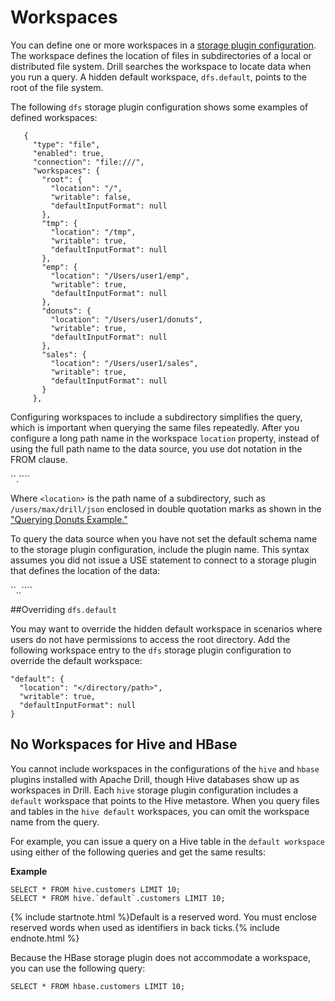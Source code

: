 # Workspaces
You can define one or more workspaces in a [storage plugin configuration]({{site.baseurl}}/docs/plugin-configuration-basics/). The workspace defines the location of files in subdirectories of a local or distributed file system. Drill searches the workspace to locate data when
you run a query. A hidden default workspace, `dfs.default`, points to the root of the file system.

The following `dfs` storage plugin configuration shows some examples of defined workspaces:

       {
         "type": "file",
         "enabled": true,
         "connection": "file:///",
         "workspaces": {
           "root": {
             "location": "/",
             "writable": false,
             "defaultInputFormat": null
           },
           "tmp": {
             "location": "/tmp",
             "writable": true,
             "defaultInputFormat": null
           },
           "emp": {
             "location": "/Users/user1/emp",
             "writable": true,
             "defaultInputFormat": null
           },
           "donuts": {
             "location": "/Users/user1/donuts",
             "writable": true,
             "defaultInputFormat": null
           },
           "sales": {
             "location": "/Users/user1/sales",
             "writable": true,
             "defaultInputFormat": null
           }
         },
Configuring workspaces to include a subdirectory simplifies the query, which is important when querying the same files repeatedly. After you configure a long path name in the workspace `location` property, instead of
using the full path name to the data source, you use dot notation in the FROM
clause.

``<workspace name>.`<location>```

Where `<location>` is the path name of a subdirectory, such as `/users/max/drill/json` enclosed in double quotation marks as shown in the ["Querying Donuts Example."](/docs/file-system-storage-plugin/#querying-donuts-example)

To query the data source when you have not set the default schema name to the storage plugin configuration, include the plugin name. This syntax assumes you did not issue a USE statement to connect to a storage plugin that defines the
location of the data:

``<plugin>.<workspace name>.`<location>```  

##Overriding `dfs.default`

You may want to override the hidden default workspace in scenarios where users do not have permissions to access the root directory. 
Add the following workspace entry to the `dfs` storage plugin configuration to override the default workspace:

    "default": {
      "location": "</directory/path>",
      "writable": true,
      "defaultInputFormat": null
    }


## No Workspaces for Hive and HBase

You cannot include workspaces in the configurations of the
`hive` and `hbase` plugins installed with Apache Drill, though Hive databases show up as workspaces in
Drill. Each `hive` storage plugin configuration includes a `default` workspace that points to the  Hive metastore. When you query
files and tables in the `hive default` workspaces, you can omit the
workspace name from the query.

For example, you can issue a query on a Hive table in the `default workspace`
using either of the following queries and get the same results:

**Example**

    SELECT * FROM hive.customers LIMIT 10;
    SELECT * FROM hive.`default`.customers LIMIT 10;

{% include startnote.html %}Default is a reserved word. You must enclose reserved words when used as identifiers in back ticks.{% include endnote.html %}

Because the HBase storage plugin does not accommodate a workspace, you can use the following
query:

    SELECT * FROM hbase.customers LIMIT 10;

